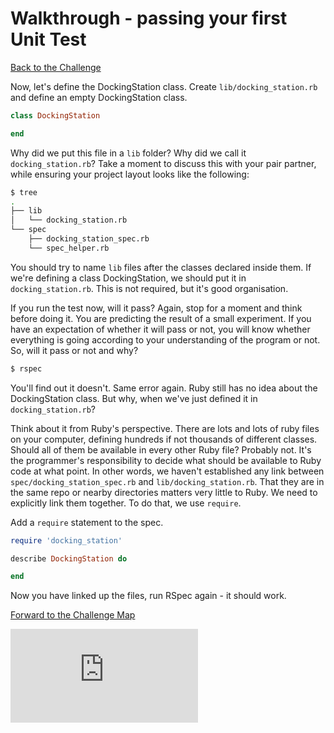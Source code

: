 # Walkthrough - passing your first Unit Test

[Back to the Challenge](../6_passing_your_first_unit_test.md)

Now, let's define the DockingStation class. Create `lib/docking_station.rb` and define an empty DockingStation class.

```ruby
class DockingStation

end
```

Why did we put this file in a `lib` folder?  Why did we call it `docking_station.rb`?  Take a moment to discuss this with your pair partner, while ensuring your project layout looks like the following:

```sh
$ tree
.
├── lib
│   └── docking_station.rb
└── spec
    ├── docking_station_spec.rb
    └── spec_helper.rb
```

You should try to name `lib` files after the classes declared inside them. If we're defining a class DockingStation, we should put it in `docking_station.rb`. This is not required, but it's good organisation.

If you run the test now, will it pass? Again, stop for a moment and think before doing it.  You are predicting the result of a small experiment. If you have an expectation of whether it will pass or not, you will know whether everything is going according to your understanding of the program or not. So, will it pass or not and why?

```sh
$ rspec
```

You'll find out it doesn't. Same error again. Ruby still has no idea about the DockingStation class. But why, when we've just defined it in `docking_station.rb`?

Think about it from Ruby's perspective. There are lots and lots of ruby files on your computer, defining hundreds if not thousands of different classes. Should all of them be available in every other Ruby file? Probably not. It's the programmer's responsibility to decide what should be available to Ruby code at what point. In other words, we haven't established any link between `spec/docking_station_spec.rb` and `lib/docking_station.rb`. That they are in the same repo or nearby directories matters very little to Ruby. We need to explicitly link them together. To do that, we use `require`.

Add a `require` statement to the spec.

```ruby
require 'docking_station'

describe DockingStation do

end
```

Now you have linked up the files, run RSpec again - it should work.

[Forward to the Challenge Map](../0_challenge_map.md)

![Tracking pixel](https://githubanalytics.herokuapp.com/course/boris_bikes/walkthroughs/6.md)
